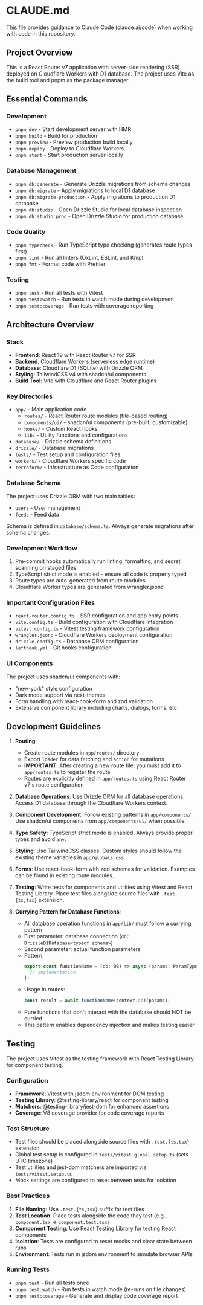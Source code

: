 # CLAUDE.md

This file provides guidance to Claude Code (claude.ai/code) when working with code in this repository.

## Project Overview

This is a React Router v7 application with server-side rendering (SSR) deployed on Cloudflare Workers with D1 database. The project uses Vite as the build tool and pnpm as the package manager.

## Essential Commands

### Development

- `pnpm dev` - Start development server with HMR
- `pnpm build` - Build for production
- `pnpm preview` - Preview production build locally
- `pnpm deploy` - Deploy to Cloudflare Workers
- `pnpm start` - Start production server locally

### Database Management

- `pnpm db:generate` - Generate Drizzle migrations from schema changes
- `pnpm db:migrate` - Apply migrations to local D1 database
- `pnpm db:migrate-production` - Apply migrations to production D1 database
- `pnpm db:studio` - Open Drizzle Studio for local database inspection
- `pnpm db:studio:prod` - Open Drizzle Studio for production database

### Code Quality

- `pnpm typecheck` - Run TypeScript type checking (generates route types first)
- `pnpm lint` - Run all linters (OxLint, ESLint, and Knip)
- `pnpm fmt` - Format code with Prettier

### Testing

- `pnpm test` - Run all tests with Vitest
- `pnpm test:watch` - Run tests in watch mode during development
- `pnpm test:coverage` - Run tests with coverage reporting

## Architecture Overview

### Stack

- **Frontend**: React 19 with React Router v7 for SSR
- **Backend**: Cloudflare Workers (serverless edge runtime)
- **Database**: Cloudflare D1 (SQLite) with Drizzle ORM
- **Styling**: TailwindCSS v4 with shadcn/ui components
- **Build Tool**: Vite with Cloudflare and React Router plugins

### Key Directories

- `app/` - Main application code
  - `routes/` - React Router route modules (file-based routing)
  - `components/ui/` - shadcn/ui components (pre-built, customizable)
  - `hooks/` - Custom React hooks
  - `lib/` - Utility functions and configurations
- `database/` - Drizzle schema definitions
- `drizzle/` - Database migrations
- `tests/` - Test setup and configuration files
- `workers/` - Cloudflare Workers specific code
- `terraform/` - Infrastructure as Code configuration

### Database Schema

The project uses Drizzle ORM with two main tables:

- `users` - User management
- `feeds` - Feed data

Schema is defined in `database/schema.ts`. Always generate migrations after schema changes.

### Development Workflow

1. Pre-commit hooks automatically run linting, formatting, and secret scanning on staged files
2. TypeScript strict mode is enabled - ensure all code is properly typed
3. Route types are auto-generated from route modules
4. Cloudflare Worker types are generated from wrangler.jsonc

### Important Configuration Files

- `react-router.config.ts` - SSR configuration and app entry points
- `vite.config.ts` - Build configuration with Cloudflare integration
- `vitest.config.ts` - Vitest testing framework configuration
- `wrangler.jsonc` - Cloudflare Workers deployment configuration
- `drizzle.config.ts` - Database ORM configuration
- `lefthook.yml` - Git hooks configuration

### UI Components

The project uses shadcn/ui components with:

- "new-york" style configuration
- Dark mode support via next-themes
- Form handling with react-hook-form and zod validation
- Extensive component library including charts, dialogs, forms, etc.

## Development Guidelines

1. **Routing**: 
   - Create route modules in `app/routes/` directory
   - Export `loader` for data fetching and `action` for mutations
   - **IMPORTANT**: After creating a new route file, you must add it to `app/routes.ts` to register the route
   - Routes are explicitly defined in `app/routes.ts` using React Router v7's route configuration

2. **Database Operations**: Use Drizzle ORM for all database operations. Access D1 database through the Cloudflare Workers context.

3. **Component Development**: Follow existing patterns in `app/components/`. Use shadcn/ui components from `app/components/ui/` when possible.

4. **Type Safety**: TypeScript strict mode is enabled. Always provide proper types and avoid `any`.

5. **Styling**: Use TailwindCSS classes. Custom styles should follow the existing theme variables in `app/globals.css`.

6. **Forms**: Use react-hook-form with zod schemas for validation. Examples can be found in existing route modules.

7. **Testing**: Write tests for components and utilities using Vitest and React Testing Library. Place test files alongside source files with `.test.{ts,tsx}` extension.

8. **Currying Pattern for Database Functions**:
   - All database operation functions in `app/lib/` must follow a currying pattern
   - First parameter: database connection (`db: DrizzleD1Database<typeof schema>`)
   - Second parameter: actual function parameters
   - Pattern:
     ```typescript
     export const functionName = (db: DB) => async (params: ParamType) => {
       // implementation
     };
     ```
   - Usage in routes:
     ```typescript
     const result = await functionName(context.db)(params);
     ```
   - Pure functions that don't interact with the database should NOT be curried
   - This pattern enables dependency injection and makes testing easier

## Testing

The project uses Vitest as the testing framework with React Testing Library for component testing.

### Configuration

- **Framework**: Vitest with jsdom environment for DOM testing
- **Testing Library**: @testing-library/react for component testing
- **Matchers**: @testing-library/jest-dom for enhanced assertions
- **Coverage**: V8 coverage provider for code coverage reports

### Test Structure

- Test files should be placed alongside source files with `.test.{ts,tsx}` extension
- Global test setup is configured in `tests/vitest.global.setup.ts` (sets UTC timezone)
- Test utilities and jest-dom matchers are imported via `tests/vitest.setup.ts`
- Mock settings are configured to reset between tests for isolation

### Best Practices

1. **File Naming**: Use `.test.{ts,tsx}` suffix for test files
2. **Test Location**: Place tests alongside the code they test (e.g., `component.tsx` → `component.test.tsx`)
3. **Component Testing**: Use React Testing Library for testing React components
4. **Isolation**: Tests are configured to reset mocks and clear state between runs
5. **Environment**: Tests run in jsdom environment to simulate browser APIs

### Running Tests

- `pnpm test` - Run all tests once
- `pnpm test:watch` - Run tests in watch mode (re-runs on file changes)
- `pnpm test:coverage` - Generate and display code coverage report
